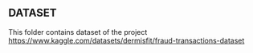 ## DATASET 
This folder contains dataset of the project
https://www.kaggle.com/datasets/dermisfit/fraud-transactions-dataset
